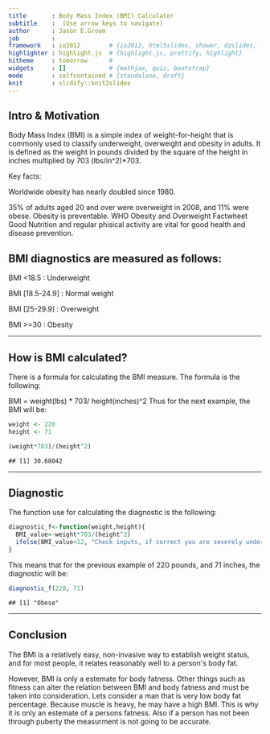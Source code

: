 ```yaml
---
title       : Body Mass Index (BMI) Calculator
subtitle    :  (Use arrow keys to navigate)
author      : Jason E.Groom
job         : 
framework   : io2012        # {io2012, html5slides, shower, dzslides, ...}
highlighter : highlight.js  # {highlight.js, prettify, highlight}
hitheme     : tomorrow      # 
widgets     : []            # {mathjax, quiz, bootstrap}
mode        : selfcontained # {standalone, draft}
knit        : slidify::knit2slides
---
```


## Intro & Motivation

Body Mass Index (BMI) is a simple index of weight-for-height that is commonly used to classify underweight, overweight and obesity in adults. It is defined as the weight in pounds divided by the square of the height in inches multiplied by 703 (lbs/in^2)*703.

Key facts:

Worldwide obesity has nearly doubled since 1980.

35% of adults aged 20 and over were overweight in 2008, and 11% were obese.
Obesity is preventable. WHO Obesity and Overweight Factwheet
Good Nutrition and regular phisical activity are vital for good health and disease prevention. 

## BMI diagnostics are measured as follows:
BMI <18.5 : Underweight

BMI [18.5-24.9] : Normal weight

BMI [25-29.9] : Overweight

BMI >=30 : Obesity

---
## How is BMI calculated?

There is a formula for calculating the BMI measure. The formula is the following:

BMI = weight(lbs) * 703/ height(inches)^2
Thus for the next example, the BMI will be:

```r
weight <- 220
height <- 71

(weight*703)/(height^2)
```

```
## [1] 30.68042
```

---

## Diagnostic
The function use for calculating the diagnostic is the following:


```r
diagnostic_f<-function(weight,height){
  BMI_value<-weight*703/(height^2)
  ifelse(BMI_value<12, "Check inputs, if correct you are severely under weight", ifelse(BMI_value<18.5,"Under Weight",ifelse(BMI_value<25,"Normal",ifelse(BMI_value<30,"Over Weight",ifelse(BMI_value<60, "Obese", "Check inputs, if correct you are severely over weight")))))
}
```

This means that for the previous example of 220 pounds, and 71 inches, the diagnostic will be:


```r
diagnostic_f(220, 71)
```

```
## [1] "Obese"
```

---

## Conclusion

The BMI is a relatively easy, non-invasive way to establish weight status, and for most people, it relates reasonably well to a person's body fat.  

However, BMI is only a estemate for body fatness. Other things such as fitness can alter the relation between BMI and body fatness and must be taken into consideration. Lets consider a man that is very low body fat percentage. Because muscle is heavy, he may have a high BMI.  This is why it is only an estemate of a persons fatness. Also if a person has not been through puberty the measurment is not going to be accurate.  

